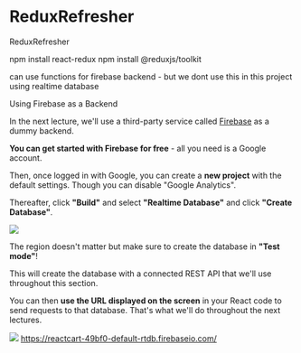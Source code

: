 # ReduxRefresher

ReduxRefresher

npm install react-redux
npm install @reduxjs/toolkit

can use functions for firebase backend - but we dont use this in this project using realtime database

Using Firebase as a Backend

In the next lecture, we'll use a third-party service called [Firebase](https://firebase.google.com/) as a dummy backend.

**You can get started with Firebase for free** - all you need is a Google account.

Then, once logged in with Google, you can create a **new project** with the default settings. Though you can disable "Google Analytics".

Thereafter, click **"Build"** and select **"Realtime Database"** and click **"Create Database"**.

![](https://img-c.udemycdn.com/redactor/raw/article_lecture/2023-11-28_15-36-11-7be2236b66f209ec0d0ac5df856e2cdc.jpg)

The region doesn't matter but make sure to create the database in **"Test mode"**!

This will create the database with a connected REST API that we'll use throughout this section.

You can then **use the URL displayed on the screen** in your React code to send requests to that database. That's what we'll do throughout the next lectures.

![](https://img-c.udemycdn.com/redactor/raw/article_lecture/2023-11-28_15-36-11-b77f0ce79a4a19a041735b1b61b8c980.jpg)
https://reactcart-49bf0-default-rtdb.firebaseio.com/

